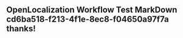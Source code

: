 <properties
ms.topic="hero-topic"
ms.test1="hero-topic"
ms.test2="test"/>

## OpenLocalization Workflow Test MarkDown cd6ba518-f213-4f1e-8ec8-f04650a97f7a thanks!
<!--HONumber=Mar16_HO2-->
